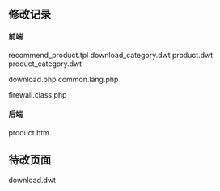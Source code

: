 ## 修改记录

#### 前端

recommend_product.tpl
download_category.dwt
product.dwt
product_category.dwt

download.php
common.lang.php

firewall.class.php




#### 后端

product.htm

## 待改页面

download.dwt
